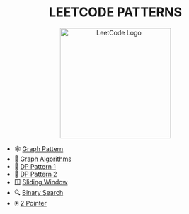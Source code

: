 <h1 align="center">LEETCODE PATTERNS</h1>

<p align="center">
  <img src="https://upload.wikimedia.org/wikipedia/commons/1/19/LeetCode_logo_black.png" alt="LeetCode Logo" width="250"/>
</p>

- 🕸️ [Graph Pattern](https://leetcode.com/discuss/post/655708/graph-for-beginners-problems-pattern-sam-06fb/)
- 🧮 [Graph Algorithms](https://leetcode.com/discuss/post/1326900/graph-algorithms-problems-to-practice-by-9u6j/)
- 🧩 [DP Pattern 1](https://leetcode.com/discuss/post/458695/dynamic-programming-patterns-by-aatalyk-pmgr/)
- 🧠 [DP Pattern 2](https://leetcode.com/discuss/post/662866/dp-for-beginners-problems-patterns-sampl-atdb/)
- 🪟 [Sliding Window](https://leetcode.com/problems/frequency-of-the-most-frequent-element/solutions/1175088/C++-Maximum-Sliding-Window-Cheatsheet-Template/)
- 🔍 [Binary Search](https://leetcode.com/discuss/post/786126/python-powerful-ultimate-binary-search-t-rwv8/)
- 🖲️ [2 Pointer](https://leetcode.com/discuss/post/1688903/solved-all-two-pointers-problems-in-100-z56cn/)




